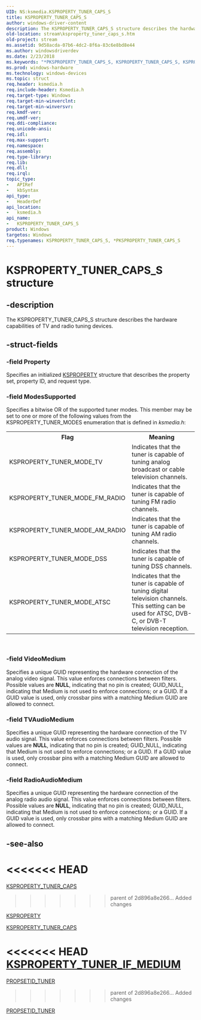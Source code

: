 ```yaml
---
UID: NS:ksmedia.KSPROPERTY_TUNER_CAPS_S
title: KSPROPERTY_TUNER_CAPS_S
author: windows-driver-content
description: The KSPROPERTY_TUNER_CAPS_S structure describes the hardware capabilities of TV and radio tuning devices.
old-location: stream\ksproperty_tuner_caps_s.htm
old-project: stream
ms.assetid: 9d58acda-07b6-4dc2-8f6a-83c6e8bd8e44
ms.author: windowsdriverdev
ms.date: 2/23/2018
ms.keywords: "*PKSPROPERTY_TUNER_CAPS_S, KSPROPERTY_TUNER_CAPS_S, KSPROPERTY_TUNER_CAPS_S structure [Streaming Media Devices], PKSPROPERTY_TUNER_CAPS_S, PKSPROPERTY_TUNER_CAPS_S structure pointer [Streaming Media Devices], ksmedia/KSPROPERTY_TUNER_CAPS_S, ksmedia/PKSPROPERTY_TUNER_CAPS_S, stream.ksproperty_tuner_caps_s, vidcapstruct_28e3b0b2-5b4e-404a-8ade-d5d9c1870ae5.xml"
ms.prod: windows-hardware
ms.technology: windows-devices
ms.topic: struct
req.header: ksmedia.h
req.include-header: Ksmedia.h
req.target-type: Windows
req.target-min-winverclnt: 
req.target-min-winversvr: 
req.kmdf-ver: 
req.umdf-ver: 
req.ddi-compliance: 
req.unicode-ansi: 
req.idl: 
req.max-support: 
req.namespace: 
req.assembly: 
req.type-library: 
req.lib: 
req.dll: 
req.irql: 
topic_type:
-	APIRef
-	kbSyntax
api_type:
-	HeaderDef
api_location:
-	ksmedia.h
api_name:
-	KSPROPERTY_TUNER_CAPS_S
product: Windows
targetos: Windows
req.typenames: KSPROPERTY_TUNER_CAPS_S, *PKSPROPERTY_TUNER_CAPS_S
---
```


# KSPROPERTY_TUNER_CAPS_S structure


## -description


The KSPROPERTY_TUNER_CAPS_S structure describes the hardware capabilities of TV and radio tuning devices.


## -struct-fields




### -field Property

Specifies an initialized <a href="https://msdn.microsoft.com/library/windows/hardware/ff564262">KSPROPERTY</a> structure that describes the property set, property ID, and request type.


### -field ModesSupported

Specifies a bitwise OR of the supported tuner modes. This member may be set to one or more of the following values from the KSPROPERTY_TUNER_MODES enumeration that is defined in <i>ksmedia.h</i>:

<table>
<tr>
<th>Flag</th>
<th>Meaning</th>
</tr>
<tr>
<td>
KSPROPERTY_TUNER_MODE_TV

</td>
<td>
Indicates that the tuner is capable of tuning analog broadcast or cable television channels.

</td>
</tr>
<tr>
<td>
KSPROPERTY_TUNER_MODE_FM_RADIO

</td>
<td>
Indicates that the tuner is capable of tuning FM radio channels.

</td>
</tr>
<tr>
<td>
KSPROPERTY_TUNER_MODE_AM_RADIO

</td>
<td>
Indicates that the tuner is capable of tuning AM radio channels.

</td>
</tr>
<tr>
<td>
KSPROPERTY_TUNER_MODE_DSS

</td>
<td>
Indicates that the tuner is capable of tuning DSS channels.

</td>
</tr>
<tr>
<td>
KSPROPERTY_TUNER_MODE_ATSC

</td>
<td>
Indicates that the tuner is capable of tuning digital television channels. This setting can be used for ATSC, DVB-C, or DVB-T television reception.

</td>
</tr>
</table>
 


### -field VideoMedium

Specifies a unique GUID representing the hardware connection of the analog video signal. This value enforces connections between filters. Possible values are <b>NULL</b>, indicating that no pin is created; GUID_NULL, indicating that Medium is not used to enforce connections; or a GUID. If a GUID value is used, only crossbar pins with a matching Medium GUID are allowed to connect. 


### -field TVAudioMedium

Specifies a unique GUID representing the hardware connection of the TV audio signal. This value enforces connections between filters. Possible values are <b>NULL</b>, indicating that no pin is created; GUID_NULL, indicating that Medium is not used to enforce connections; or a GUID. If a GUID value is used, only crossbar pins with a matching Medium GUID are allowed to connect. 


### -field RadioAudioMedium

Specifies a unique GUID representing the hardware connection of the analog radio audio signal. This value enforces connections between filters. Possible values are <b>NULL</b>, indicating that no pin is created; GUID_NULL, indicating that Medium is not used to enforce connections; or a GUID. If a GUID value is used, only crossbar pins with a matching Medium GUID are allowed to connect. 


## -see-also

<<<<<<< HEAD
=======
<a href="https://msdn.microsoft.com/library/windows/hardware/ff565825">KSPROPERTY_TUNER_CAPS</a>
>>>>>>> parent of 2d896a8e266... Added changes



<a href="https://msdn.microsoft.com/library/windows/hardware/ff564262">KSPROPERTY</a>



<a href="https://msdn.microsoft.com/library/windows/hardware/ff565825">KSPROPERTY_TUNER_CAPS</a>



<<<<<<< HEAD
<a href="https://msdn.microsoft.com/library/windows/hardware/ff565842">KSPROPERTY_TUNER_IF_MEDIUM</a>
=======
<a href="https://msdn.microsoft.com/library/windows/hardware/ff567800">PROPSETID_TUNER</a>
>>>>>>> parent of 2d896a8e266... Added changes



<a href="https://msdn.microsoft.com/library/windows/hardware/ff567800">PROPSETID_TUNER</a>
 

 


